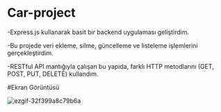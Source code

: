 # Car-project

-Express.js kullanarak basit bir backend uygulaması geliştirdim.

-Bu projede veri ekleme, silme, güncelleme ve listeleme işlemlerini gerçekleştirdim.

-RESTful API mantığıyla çalışan bu yapıda, farklı HTTP metodlarını (GET, POST, PUT, DELETE) kullandım.

#Ekran Görüntüsü

![ezgif-32f399a8c79b6a](https://github.com/user-attachments/assets/6f762e84-9920-46b7-ba9f-a7599ca4c0e8)

